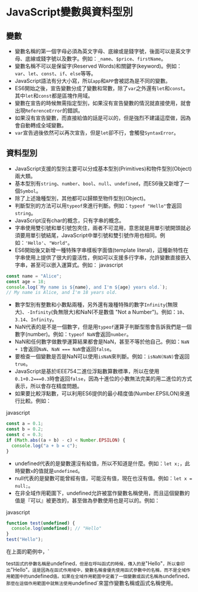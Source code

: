 JavaScript變數與資料型別
=================

變數
--

*   變數名稱的第一個字母必須為英文字母、底線或是錢字號，後面可以是英文字母、底線或錢字號以及數字。例如：`_name`、`$price`、`firstName`。
*   變數名稱不可以是保留字(Reserved Words)和關鍵字(keyword)。例如：`var`、`let`、`const`、`if`、`else`等等。
*   JavaScript語法有分大小寫，所以`app`和`APP`會被認為是不同的變數。
*   ES6開始之後，宣告變數分成了變數和常數，除了`var`之外還有`let`和`const`。其中`let`和`const`都是區塊作用域。
*   變數在宣告的時候無需指定型別，如果沒有宣告變數的情況就直接使用，就會出現`ReferenceError`的錯誤。
*   如果沒有宣告變數，而直接給值的話是可以的，但是強烈不建議這麼做，因為會自動轉成全域變數。
*   `var`宣告過後依然可以再次宣告，但是`let`卻不行，會觸發`SyntaxError`。

資料型別
----

*   JavaScript支援的型別主要可以分成基本型別(Primitives)和物件型別(Object)兩大類。
*   基本型別有`string`、`number`、`bool`、`null`、`undefined`，而ES6後又新增了一個`Symbol`。
*   除了上述幾種型別，其他都可以歸類至物件型別(Object)。
*   判斷型別的方法可以用`typeof`來進行判斷。例如：`typeof "Hello"`會返回`string`。
*   JavaScript沒有char的概念，只有字串的概念。
*   字串使用雙引號和單引號包夾住，兩者不可混用，意思就是用單引號開頭就必須要用單引號結尾，JavaScript中單引號和雙引號作用也相同。例如：`'Hello'`、`"World"`。
*   ES6開始後又新增一種特殊字串樣板字面值(template literal)，這種新特性在字串使用上提供了很大的靈活性，例如可以支援多行字串，允許變數直接嵌入字串，甚至可以嵌入運算式。例如：
javascript

```javascript
const name = "Alice";
const age = 18;
console.log(`My name is ${name}, and I'm ${age} years old.`);
// My name is Alice, and I'm 18 years old.
```

*   數字型別有整數和小數點兩種，另外還有幾種特殊的數字`Infinity`(無限大)、`-Infinity`(負無限大)和NaN(不是數值 "Not a Number")。例如：`10`、`3.14`、`Infinity`。
*   NaN代表的是不是一個數字，但是用`typeof`運算子判斷型態會告訴我們是一個數字(number)。例如：`typeof NaN`會返回`number`。
*   NaN和任何數字做數學運算結果都會是NaN，甚至不等於他自己。例如：`NaN + 1`會返回`NaN`、`NaN === NaN`會返回`false`。
*   要檢查一個變數是否是NaN可以使用`isNaN`來判斷。例如：`isNaN(NaN)`會返回`true`。
*   JavaScript是基於IEEE754二進位浮點數算數標準，所以在使用`0.1+0.2===0.3`時會返回`false`，因為十進位的小數無法完美的用二進位的方式表示，所以會存在精度問題。
*   如果要比較浮點數，可以利用ES6提供的最小精度值(Number.EPSILON)來進行比較。例如：

javascript

```javascript
const a = 0.1;
const b = 0.2;
const c = 0.3;
if (Math.abs((a + b) - c) < Number.EPSILON) {
  console.log("a + b = c");
}
```

*   undefined代表的是變數還沒有給值，所以不知道是什麼。例如：`let x;`，此時變數`x`的值就是`undefined`。
*   null代表的是變數可能曾經有值，可能沒有值，現在也沒有值。例如：`let x = null;`。
*   在非全域作用範圍下，undefined允許被當作變數名稱使用，而且這個變數的值是『可以』被更改的，甚至做為參數使用也是可以的。例如：

javascript

```javascript
function test(undefined) {
  console.log(undefined); // "Hello"
}
test("Hello");
```

在上面的範例中，\`

test`函式的參數名稱是`undefined`，但是在呼叫函式的時候，傳入的是`"Hello"`，所以會印出`"Hello"`。這是因為在函式作用域中，變數名稱會優先使用函式參數中的名稱，而不是全域作用範圍中的`undefined`值。如果在全域作用範圍中定義了一個變數或函式名稱為`undefined`，那麼在這個作用範圍中就無法使用`undefined\`來當作變數名稱或函式名稱使用。
